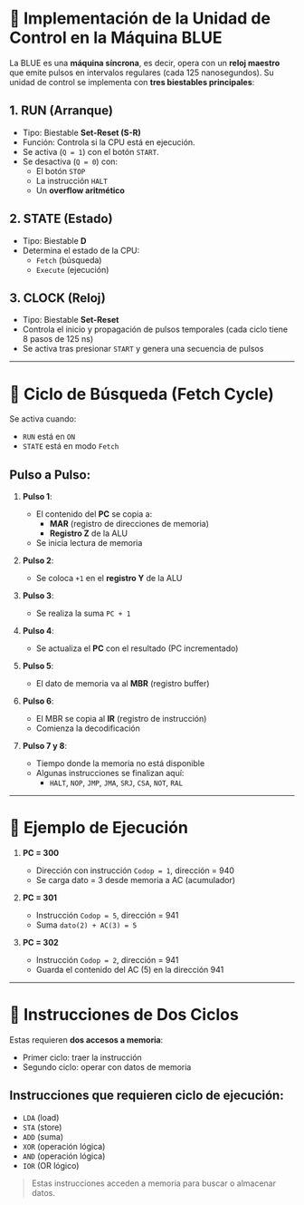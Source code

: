 # 🧠 Implementación de la Unidad de Control en la Máquina BLUE

La BLUE es una **máquina síncrona**, es decir, opera con un **reloj maestro** que emite pulsos en intervalos regulares (cada 125 nanosegundos). Su unidad de control se implementa con **tres biestables principales**:

## 1. RUN (Arranque)
- Tipo: Biestable **Set-Reset (S-R)**
- Función: Controla si la CPU está en ejecución.
- Se activa (`Q = 1`) con el botón `START`.
- Se desactiva (`Q = 0`) con:
  - El botón `STOP`
  - La instrucción `HALT`
  - Un **overflow aritmético**

## 2. STATE (Estado)
- Tipo: Biestable **D**
- Determina el estado de la CPU:
  - `Fetch` (búsqueda)
  - `Execute` (ejecución)

## 3. CLOCK (Reloj)
- Tipo: Biestable **Set-Reset**
- Controla el inicio y propagación de pulsos temporales (cada ciclo tiene 8 pasos de 125 ns)
- Se activa tras presionar `START` y genera una secuencia de pulsos

---

# 🔁 Ciclo de Búsqueda (Fetch Cycle)

Se activa cuando:
- `RUN` está en `ON`
- `STATE` está en modo `Fetch`

## Pulso a Pulso:
1. **Pulso 1**:  
   - El contenido del **PC** se copia a:
     - **MAR** (registro de direcciones de memoria)
     - **Registro Z** de la ALU  
   - Se inicia lectura de memoria

2. **Pulso 2**:  
   - Se coloca `+1` en el **registro Y** de la ALU

3. **Pulso 3**:  
   - Se realiza la suma `PC + 1`

4. **Pulso 4**:  
   - Se actualiza el **PC** con el resultado (PC incrementado)

5. **Pulso 5**:  
   - El dato de memoria va al **MBR** (registro buffer)

6. **Pulso 6**:  
   - El MBR se copia al **IR** (registro de instrucción)
   - Comienza la decodificación

7. **Pulso 7 y 8**:  
   - Tiempo donde la memoria no está disponible
   - Algunas instrucciones se finalizan aquí:
     - `HALT`, `NOP`, `JMP`, `JMA`, `SRJ`, `CSA`, `NOT`, `RAL`

---

# 🧪 Ejemplo de Ejecución

1. **PC = 300**  
   - Dirección con instrucción `Codop = 1`, dirección = 940  
   - Se carga dato = 3 desde memoria a AC (acumulador)

2. **PC = 301**  
   - Instrucción `Codop = 5`, dirección = 941  
   - Suma `dato(2) + AC(3) = 5`

3. **PC = 302**  
   - Instrucción `Codop = 2`, dirección = 941  
   - Guarda el contenido del AC (5) en la dirección 941

---

# 🧮 Instrucciones de Dos Ciclos

Estas requieren **dos accesos a memoria**:
- Primer ciclo: traer la instrucción
- Segundo ciclo: operar con datos de memoria

## Instrucciones que requieren ciclo de ejecución:
- `LDA` (load)
- `STA` (store)
- `ADD` (suma)
- `XOR` (operación lógica)
- `AND` (operación lógica)
- `IOR` (OR lógico)

> Estas instrucciones acceden a memoria para buscar o almacenar datos.
